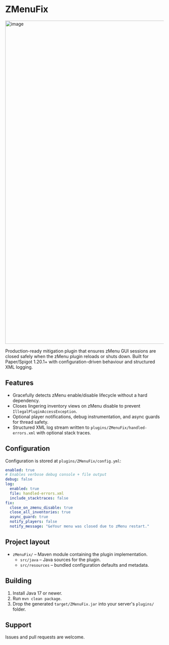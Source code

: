 # ZMenuFix

<img width="1024" height="1024" alt="image" src="https://github.com/user-attachments/assets/4b1449f7-689f-49f6-b7ca-310cffd80a0c" />


Production-ready mitigation plugin that ensures zMenu GUI sessions are closed safely when the zMenu plugin reloads or shuts down. Built for Paper/Spigot 1.20.1+ with configuration-driven behaviour and structured XML logging.

## Features
- Gracefully detects zMenu enable/disable lifecycle without a hard dependency.
- Closes lingering inventory views on zMenu disable to prevent `IllegalPluginAccessException`.
- Optional player notifications, debug instrumentation, and async guards for thread safety.
- Structured XML log stream written to `plugins/ZMenuFix/handled-errors.xml` with optional stack traces.

## Configuration
Configuration is stored at `plugins/ZMenuFix/config.yml`:

```yaml
enabled: true
# Enables verbose debug console + file output
debug: false
log:
  enabled: true
  file: handled-errors.xml
  include_stacktraces: false
fix:
  close_on_zmenu_disable: true
  close_all_inventories: true
  async_guard: true
  notify_players: false
  notify_message: "&eYour menu was closed due to zMenu restart."
```

## Project layout
- `zMenuFix/` – Maven module containing the plugin implementation.
  - `src/java` – Java sources for the plugin.
  - `src/resources` – bundled configuration defaults and metadata.

## Building
1. Install Java 17 or newer.
2. Run `mvn clean package`.
3. Drop the generated `target/ZMenuFix.jar` into your server's `plugins/` folder.

## Support
Issues and pull requests are welcome.
